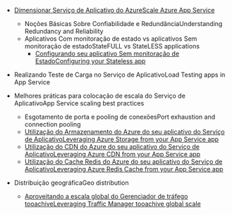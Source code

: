 * [<span data-ttu-id="d0ea1-101">Dimensionar Serviço de Aplicativo do Azure</span><span class="sxs-lookup"><span data-stu-id="d0ea1-101">Scale Azure App Service</span></span>](../articles/app-service-web/web-sites-scale.md)
  
  * <span data-ttu-id="d0ea1-102">Noções Básicas Sobre Confiabilidade e Redundância</span><span class="sxs-lookup"><span data-stu-id="d0ea1-102">Understanding Redundancy and Reliability</span></span>
  * <span data-ttu-id="d0ea1-103">Aplicativos Com monitoração de estado vs aplicativos Sem monitoração de estado</span><span class="sxs-lookup"><span data-stu-id="d0ea1-103">StateFULL vs StateLESS applications</span></span>
    * [<span data-ttu-id="d0ea1-104">Configurando seu aplicativo Sem monitoração de Estado</span><span class="sxs-lookup"><span data-stu-id="d0ea1-104">Configuring your Stateless app</span></span>](https://azure.microsoft.com/blog/disabling-arrs-instance-affinity-in-windows-azure-web-sites/)
* <span data-ttu-id="d0ea1-105">Realizando Teste de Carga no Serviço de Aplicativo</span><span class="sxs-lookup"><span data-stu-id="d0ea1-105">Load Testing apps in App Service</span></span>   
* <span data-ttu-id="d0ea1-106">Melhores práticas para colocação de escala do Serviço de Aplicativo</span><span class="sxs-lookup"><span data-stu-id="d0ea1-106">App Service scaling best practices</span></span>
  
  * <span data-ttu-id="d0ea1-107">Esgotamento de porta e pooling de conexões</span><span class="sxs-lookup"><span data-stu-id="d0ea1-107">Port exhaustion and connection pooling</span></span>
  * [<span data-ttu-id="d0ea1-108">Utilização do Armazenamento do Azure do seu aplicativo do Serviço de Aplicativo</span><span class="sxs-lookup"><span data-stu-id="d0ea1-108">Leveraging Azure Storage from your App Service app</span></span>](../articles/storage/blobs/storage-dotnet-how-to-use-blobs.md)
  * [<span data-ttu-id="d0ea1-109">Utilização do CDN do Azure do seu aplicativo do Serviço de Aplicativo</span><span class="sxs-lookup"><span data-stu-id="d0ea1-109">Leveraging Azure CDN from your App Service app</span></span>](../articles/cdn/cdn-overview.md)
  * [<span data-ttu-id="d0ea1-110">Utilização do Cache Redis do Azure do seu aplicativo do Serviço de Aplicativo</span><span class="sxs-lookup"><span data-stu-id="d0ea1-110">Leveraging Azure Redis Cache from your App Service app</span></span>](../articles/redis-cache/cache-dotnet-how-to-use-azure-redis-cache.md)
* <span data-ttu-id="d0ea1-111">Distribuição geográfica</span><span class="sxs-lookup"><span data-stu-id="d0ea1-111">Geo distribution</span></span>
  
  * [<span data-ttu-id="d0ea1-112">Aproveitando a escala global do Gerenciador de tráfego tooachive</span><span class="sxs-lookup"><span data-stu-id="d0ea1-112">Leveraging Traffic Manager tooachive global scale</span></span>](../articles/traffic-manager/traffic-manager-overview.md)

